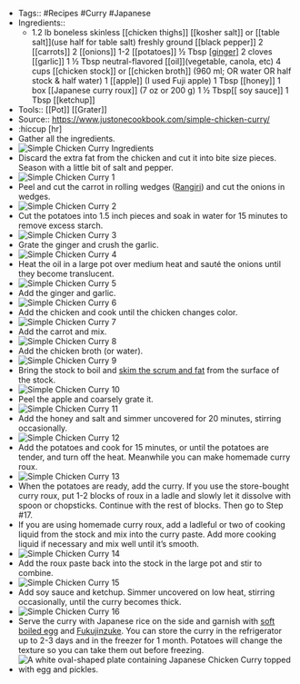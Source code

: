 - Tags:: #Recipes #Curry #Japanese
- Ingredients::
    - 1.2 lb boneless skinless [[chicken thighs]]
[[kosher salt]] or [[table salt]](use half for table salt)
freshly ground [[black pepper]]
2 [[carrots]]
2 [[onions]]
1-2 [[potatoes]]
½ Tbsp [[ginger]](grated)
2 cloves [[garlic]]
1 ½ Tbsp neutral-flavored [[oil]](vegetable, canola, etc)
4 cups [[chicken stock]] or [[chicken broth]] (960 ml; OR water OR half stock & half water)
1 [[apple]] (I used Fuji apple)
1 Tbsp [[honey]]
1 box [[Japanese curry roux]] (7 oz or 200 g)
1 ½ Tbsp[[ soy sauce]]
1 Tbsp [[ketchup]]
- Tools:: [[Pot]] [[Grater]]
- Source:: https://www.justonecookbook.com/simple-chicken-curry/
- :hiccup [hr]
- Gather all the ingredients.
- ![Simple Chicken Curry Ingredients](https://d3eh3svpl1busq.cloudfront.net/KQYMGOLIdXGmoAcyJsPOrQDKktgCbwtG/assets/static/optimized/rev-6101272/wp-content/uploads/2013/03/Simple-Chicken-Curry-Ingredients.jpg)
- Discard the extra fat from the chicken and cut it into bite size pieces. Season with a little bit of salt and pepper.
- ![Simple Chicken Curry 1](https://d3eh3svpl1busq.cloudfront.net/KQYMGOLIdXGmoAcyJsPOrQDKktgCbwtG/assets/static/source/rev-6101272/wp-content/uploads/2013/03/Simple-Chicken-Curry-1.jpg)
- Peel and cut the carrot in rolling wedges ([Rangiri](https://www.justonecookbook.com/rangiri/)) and cut the onions in wedges.
- ![Simple Chicken Curry 2](https://d3eh3svpl1busq.cloudfront.net/KQYMGOLIdXGmoAcyJsPOrQDKktgCbwtG/assets/static/optimized/rev-6101272/wp-content/uploads/2013/03/Simple-Chicken-Curry-2.jpg)
- Cut the potatoes into 1.5 inch pieces and soak in water for 15 minutes to remove excess starch.
- ![Simple Chicken Curry 3](https://d3eh3svpl1busq.cloudfront.net/KQYMGOLIdXGmoAcyJsPOrQDKktgCbwtG/assets/static/optimized/rev-6101272/wp-content/uploads/2013/03/Simple-Chicken-Curry-3.jpg)
- Grate the ginger and crush the garlic.
- ![Simple Chicken Curry 4](https://d3eh3svpl1busq.cloudfront.net/KQYMGOLIdXGmoAcyJsPOrQDKktgCbwtG/assets/static/source/rev-6101272/wp-content/uploads/2013/03/Simple-Chicken-Curry-4.jpg)
- Heat the oil in a large pot over medium heat and sauté the onions until they become translucent.
- ![Simple Chicken Curry 5](https://d3eh3svpl1busq.cloudfront.net/KQYMGOLIdXGmoAcyJsPOrQDKktgCbwtG/assets/static/optimized/rev-6101272/wp-content/uploads/2013/03/Simple-Chicken-Curry-5.jpg)
- Add the ginger and garlic.
- ![Simple Chicken Curry 6](https://d3eh3svpl1busq.cloudfront.net/KQYMGOLIdXGmoAcyJsPOrQDKktgCbwtG/assets/static/optimized/rev-6101272/wp-content/uploads/2013/03/Simple-Chicken-Curry-6.jpg)
- Add the chicken and cook until the chicken changes color.
- ![Simple Chicken Curry 7](https://d3eh3svpl1busq.cloudfront.net/KQYMGOLIdXGmoAcyJsPOrQDKktgCbwtG/assets/static/source/rev-6101272/wp-content/uploads/2013/03/Simple-Chicken-Curry-7.jpg)
- Add the carrot and mix.
- ![Simple Chicken Curry 8](https://d3eh3svpl1busq.cloudfront.net/KQYMGOLIdXGmoAcyJsPOrQDKktgCbwtG/assets/static/source/rev-6101272/wp-content/uploads/2013/03/Simple-Chicken-Curry-8.jpg)
- Add the chicken broth (or water).
- ![Simple Chicken Curry 9](https://d3eh3svpl1busq.cloudfront.net/KQYMGOLIdXGmoAcyJsPOrQDKktgCbwtG/assets/static/source/rev-6101272/wp-content/uploads/2013/03/Simple-Chicken-Curry-9.jpg)
- Bring the stock to boil and [skim the scrum and fat](https://www.justonecookbook.com/how-to-skim-off-the-scum-and-fat-from-soups-and-stocks/) from the surface of the stock.
- ![Simple Chicken Curry 10](https://d3eh3svpl1busq.cloudfront.net/KQYMGOLIdXGmoAcyJsPOrQDKktgCbwtG/assets/static/optimized/rev-6101272/wp-content/uploads/2013/03/Simple-Chicken-Curry-10.jpg)
- Peel the apple and coarsely grate it.
- ![Simple Chicken Curry 11](https://d3eh3svpl1busq.cloudfront.net/KQYMGOLIdXGmoAcyJsPOrQDKktgCbwtG/assets/static/optimized/rev-6101272/wp-content/uploads/2013/03/Simple-Chicken-Curry-11.jpg)
- Add the honey and salt and simmer uncovered for 20 minutes, stirring occasionally.
- ![Simple Chicken Curry 12](https://d3eh3svpl1busq.cloudfront.net/KQYMGOLIdXGmoAcyJsPOrQDKktgCbwtG/assets/static/optimized/rev-6101272/wp-content/uploads/2013/03/Simple-Chicken-Curry-12.jpg)
- Add the potatoes and cook for 15 minutes, or until the potatoes are tender, and turn off the heat. Meanwhile you can make homemade curry roux.
- ![Simple Chicken Curry 13](https://d3eh3svpl1busq.cloudfront.net/KQYMGOLIdXGmoAcyJsPOrQDKktgCbwtG/assets/static/optimized/rev-6101272/wp-content/uploads/2013/03/Simple-Chicken-Curry-13.jpg)
- When the potatoes are ready, add the curry. If you use the store-bought curry roux, put 1-2 blocks of roux in a ladle and slowly let it dissolve with spoon or chopsticks. Continue with the rest of blocks. Then go to Step #17.
- If you are using homemade curry roux, add a ladleful or two of cooking liquid from the stock and mix into the curry paste. Add more cooking liquid if necessary and mix well until it’s smooth.
- ![Simple Chicken Curry 14](https://d3eh3svpl1busq.cloudfront.net/KQYMGOLIdXGmoAcyJsPOrQDKktgCbwtG/assets/static/optimized/rev-6101272/wp-content/uploads/2013/03/Simple-Chicken-Curry-14.jpg)
- Add the roux paste back into the stock in the large pot and stir to combine.
- ![Simple Chicken Curry 15](https://d3eh3svpl1busq.cloudfront.net/KQYMGOLIdXGmoAcyJsPOrQDKktgCbwtG/assets/static/optimized/rev-6101272/wp-content/uploads/2013/03/Simple-Chicken-Curry-15.jpg)
- Add soy sauce and ketchup. Simmer uncovered on low heat, stirring occasionally, until the curry becomes thick.
- ![Simple Chicken Curry 16](https://d3eh3svpl1busq.cloudfront.net/KQYMGOLIdXGmoAcyJsPOrQDKktgCbwtG/assets/static/optimized/rev-6101272/wp-content/uploads/2013/03/Simple-Chicken-Curry-16.jpg)
- Serve the curry with Japanese rice on the side and garnish with [soft boiled egg](https://www.justonecookbook.com/how-to-make-soft-boiled-egg-hanjuku-tamago/) and [Fukujinzuke](https://www.justonecookbook.com/fukujinzuke/). You can store the curry in the refrigerator up to 2-3 days and in the freezer for 1 month. Potatoes will change the texture so you can take them out before freezing.
- ![A white oval-shaped plate containing Japanese Chicken Curry topped with egg and pickles.](https://d3eh3svpl1busq.cloudfront.net/KQYMGOLIdXGmoAcyJsPOrQDKktgCbwtG/assets/static/optimized/rev-6101272/wp-content/uploads/2020/03/Japanese-Chicken-Curry-2417-I.jpg)
